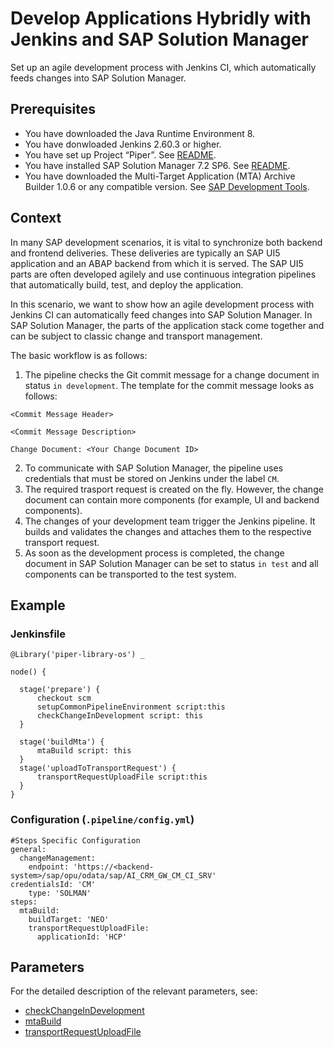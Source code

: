 # Develop Applications Hybridly with Jenkins and SAP Solution Manager

Set up an agile development process with Jenkins CI, which automatically feeds changes into SAP Solution Manager.

## Prerequisites

* You have downloaded the Java Runtime Environment 8.
* You have donwloaded Jenkins 2.60.3 or higher.
* You have set up Project “Piper”. See [README](https://github.com/SAP/jenkins-library/blob/master/README.md).
* You have installed SAP Solution Manager 7.2 SP6. See [README](https://github.com/SAP/devops-cm-client/blob/master/README.md).
* You have downloaded the Multi-Target Application (MTA) Archive Builder 1.0.6 or any compatible version. See [SAP Development Tools](https://tools.hana.ondemand.com/#cloud).

## Context

In many SAP development scenarios, it is vital to synchronize both backend and frontend deliveries. These deliveries are typically an SAP UI5 application and an ABAP backend from which it is served. The SAP UI5 parts are often developed agilely and use continuous integration pipelines that automatically build, test, and deploy the application.

In this scenario, we want to show how an agile development process with Jenkins CI can automatically feed changes into SAP Solution Manager. In SAP Solution Manager, the parts of the application stack come together and can be subject to classic change and transport management.

The basic workflow is as follows:

1. The pipeline checks the Git commit message for a change document in status `in development`. The template for the commit message looks as follows:
```
<Commit Message Header>

<Commit Message Description>

Change Document: <Your Change Document ID>
```
2. To communicate with SAP Solution Manager, the pipeline uses credentials that must be stored on Jenkins under the label `CM`.
3. The required trasport request is created on the fly. However, the change document can contain more components (for example, UI and backend components).
4. The changes of your development team trigger the Jenkins pipeline. It builds and validates the changes and attaches them to the respective transport request.
5. As soon as the development process is completed, the change document in SAP Solution Manager can be set to status `in test` and all components can be transported to the test system.

## Example

### Jenkinsfile

```
@Library('piper-library-os') _

node() {

  stage('prepare') {
      checkout scm
      setupCommonPipelineEnvironment script:this
      checkChangeInDevelopment script: this
  }

  stage('buildMta') {
      mtaBuild script: this
  }
  stage('uploadToTransportRequest') {
      transportRequestUploadFile script:this
  }
}
```

### Configuration (`.pipeline/config.yml`)

```
#Steps Specific Configuration
general:
  changeManagement:
    endpoint: 'https://<backend-system>/sap/opu/odata/sap/AI_CRM_GW_CM_CI_SRV'
credentialsId: 'CM'
    type: 'SOLMAN'
steps:
  mtaBuild:
    buildTarget: 'NEO'
    transportRequestUploadFile:
      applicationId: 'HCP'
```

## Parameters

For the detailed description of the relevant parameters, see:

* [checkChangeInDevelopment](https://sap.github.io/jenkins-library/steps/checkChangeInDevelopment/)
* [mtaBuild](https://sap.github.io/jenkins-library/steps/mtaBuild/)
* [transportRequestUploadFile](https://sap.github.io/jenkins-library/steps/transportRequestUploadFile/)
